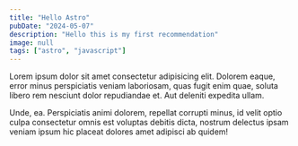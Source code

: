 ```yaml
---
title: "Hello Astro"
pubDate: "2024-05-07"
description: "Hello this is my first recommendation"
image: null
tags: ["astro", "javascript"]
---
```


Lorem ipsum dolor sit amet consectetur adipisicing elit. Dolorem eaque, error minus perspiciatis veniam laboriosam, quas fugit enim quae, soluta libero rem nesciunt dolor repudiandae et. Aut deleniti expedita ullam.

Unde, ea. Perspiciatis animi dolorem, repellat corrupti minus, id velit optio culpa consectetur omnis est voluptas debitis dicta, nostrum delectus ipsam veniam ipsum hic placeat dolores amet adipisci ab quidem!